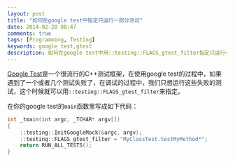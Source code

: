 ```yaml
---
layout: post
title: "如何在google test中指定只运行一部分测试"
date: 2014-02-28 08:47
comments: true
tags: [Programming, Testing]
keywords: google test,gtest
description: 如何在google test中用::testing::FLAGS_gtest_filter指定只运行一部分测试
---
```

[Google Test](https://code.google.com/p/googletest/)是一个很流行的C++测试框架，在使用google test的过程中，如果遇到了一个或者几个测试失败了，在调试的过程中，我们只想运行这些失败的测试，这个时候就可以用`::testing::FLAGS_gtest_filter`来指定。

在你的google test的`main`函数里写成如下代码：

```cpp
int _tmain(int argc, _TCHAR* argv[])
{
    ::testing::InitGoogleMock(&argc, argv);
	::testing::FLAGS_gtest_filter = "MyClassTest.testMyMethod*";
    return RUN_ALL_TESTS();
}
```